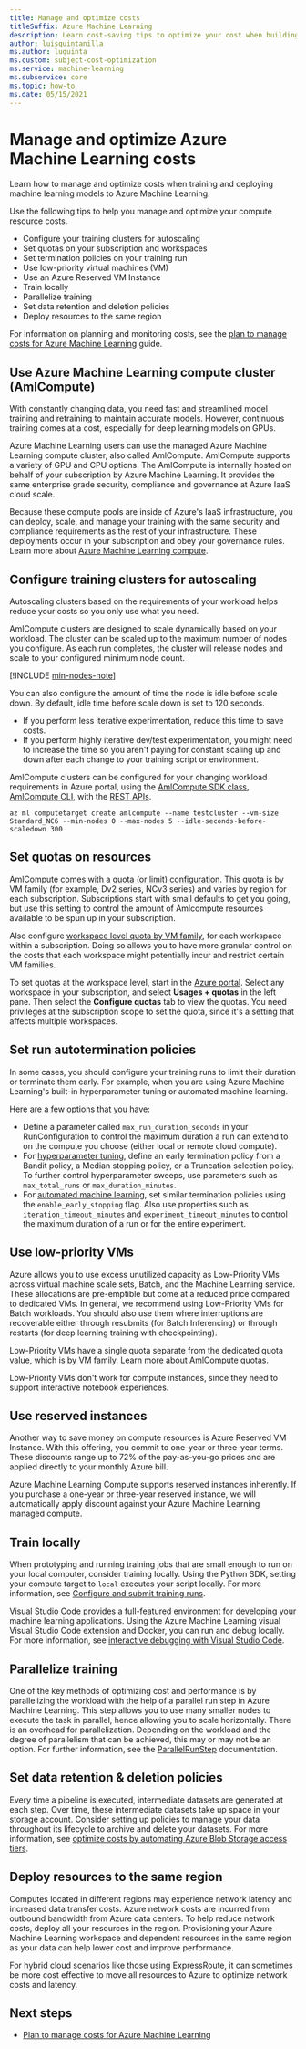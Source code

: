 ```yaml
---
title: Manage and optimize costs
titleSuffix: Azure Machine Learning
description: Learn cost-saving tips to optimize your cost when building machine learning models in Azure Machine Learning
author: luisquintanilla
ms.author: luquinta
ms.custom: subject-cost-optimization
ms.service: machine-learning
ms.subservice: core
ms.topic: how-to
ms.date: 05/15/2021
---
```


# Manage and optimize Azure Machine Learning costs

Learn how to manage and optimize costs when training and deploying machine learning models to Azure Machine Learning.

Use the following tips to help you manage and optimize your compute resource costs.

- Configure your training clusters for autoscaling
- Set quotas on your subscription and workspaces
- Set termination policies on your training run
- Use low-priority virtual machines (VM)
- Use an Azure Reserved VM Instance
- Train locally
- Parallelize training
- Set data retention and deletion policies
- Deploy resources to the same region

For information on planning and monitoring costs, see the [plan to manage costs for Azure Machine Learning](concept-plan-manage-cost.md) guide.

## Use Azure Machine Learning compute cluster (AmlCompute)

With constantly changing data, you need fast and streamlined model training and retraining to maintain accurate models. However, continuous training comes at a cost, especially for deep learning models on GPUs. 

Azure Machine Learning users can use the managed Azure Machine Learning compute cluster, also called AmlCompute. AmlCompute supports a variety of GPU and CPU options. The AmlCompute is internally hosted on behalf of your subscription by Azure Machine Learning. It provides the same enterprise grade security, compliance and governance at Azure IaaS cloud scale.

Because these compute pools are inside of Azure's IaaS infrastructure, you can deploy, scale, and manage your training with the same security and compliance requirements as the rest of your infrastructure.  These deployments occur in your subscription and obey your governance rules. Learn more about [Azure Machine Learning compute](how-to-create-attach-compute-cluster.md).

## Configure training clusters for autoscaling

Autoscaling clusters based on the requirements of your workload helps reduce your costs so you only use what you need.

AmlCompute clusters are designed to scale dynamically based on your workload. The cluster can be scaled up to the maximum number of nodes you configure. As each run completes, the cluster will release nodes and scale to your configured minimum node count.

[!INCLUDE [min-nodes-note](../../includes/machine-learning-min-nodes.md)]

You can also configure the amount of time the node is idle before scale down. By default, idle time before scale down is set to 120 seconds.

+ If you perform less iterative experimentation, reduce this time to save costs.
+ If you perform highly iterative dev/test experimentation, you might need to increase the time so you aren't paying for constant scaling up and down after each change to your training script or environment.

AmlCompute clusters can be configured for your changing workload requirements in Azure portal, using the [AmlCompute SDK class](/python/api/azureml-core/azureml.core.compute.amlcompute.amlcompute), [AmlCompute CLI](/cli/azure/ml/computetarget/create#az_ml_computetarget_create_amlcompute), with the [REST APIs](https://github.com/Azure/azure-rest-api-specs/tree/master/specification/machinelearningservices/resource-manager/Microsoft.MachineLearningServices/stable).

```azurecli
az ml computetarget create amlcompute --name testcluster --vm-size Standard_NC6 --min-nodes 0 --max-nodes 5 --idle-seconds-before-scaledown 300
```

## Set quotas on resources

AmlCompute comes with a [quota (or limit) configuration](how-to-manage-quotas.md#azure-machine-learning-compute). This quota is by VM family (for example, Dv2 series, NCv3 series) and varies by region for each subscription. Subscriptions start with small defaults to get you going, but use this setting to control the amount of Amlcompute resources available to be spun up in your subscription. 

Also configure [workspace level quota by VM family](how-to-manage-quotas.md#workspace-level-quotas), for each workspace within a subscription. Doing so allows you to have more granular control on the costs that each workspace might potentially incur and restrict certain VM families. 

To set quotas at the workspace level, start in the [Azure portal](https://portal.azure.com).  Select any workspace in your subscription, and select **Usages + quotas** in the left pane. Then select the **Configure quotas** tab to view the quotas. You need privileges at the subscription scope to set the quota, since it's a setting that affects multiple workspaces.

## Set run autotermination policies 

In some cases, you should configure your training runs to limit their duration or terminate them early. For example, when you are using Azure Machine Learning's built-in hyperparameter tuning or automated machine learning.

Here are a few options that you have:
* Define a parameter called `max_run_duration_seconds` in your RunConfiguration to control the maximum duration a run can extend to on the compute you choose (either local or remote cloud compute).
* For [hyperparameter tuning](how-to-tune-hyperparameters.md#early-termination), define an early termination policy from a Bandit policy, a Median stopping policy, or a Truncation selection policy. To further control hyperparameter sweeps, use parameters such as `max_total_runs` or `max_duration_minutes`.
* For [automated machine learning](how-to-configure-auto-train.md#exit), set similar termination policies using the  `enable_early_stopping` flag. Also use properties such as `iteration_timeout_minutes` and `experiment_timeout_minutes` to control the maximum duration of a run or for the entire experiment.

## <a id="low-pri-vm"></a> Use low-priority VMs

Azure allows you to use excess unutilized capacity as Low-Priority VMs across virtual machine scale sets, Batch, and the Machine Learning service. These allocations are pre-emptible but come at a reduced price compared to dedicated VMs. In general, we recommend using Low-Priority VMs for Batch workloads. You should also use them where interruptions are recoverable either through resubmits (for Batch Inferencing) or through restarts (for deep learning training with checkpointing).

Low-Priority VMs have a single quota separate from the dedicated quota value, which is by VM family. Learn [more about AmlCompute quotas](how-to-manage-quotas.md).

 Low-Priority VMs don't work for compute instances, since they need to support interactive notebook experiences.

## Use reserved instances

Another way to save money on compute resources is Azure Reserved VM Instance. With this offering, you commit to one-year or three-year terms. These discounts range up to 72% of the pay-as-you-go prices and are applied directly to your monthly Azure bill.

Azure Machine Learning Compute supports reserved instances inherently. If you purchase a one-year or three-year reserved instance, we will automatically apply discount against your Azure Machine Learning managed compute.

## Train locally

When prototyping and running training jobs that are small enough to run on your local computer, consider training locally. Using the Python SDK, setting your compute target to `local` executes your script locally. For more information, see [Configure and submit training runs](how-to-set-up-training-targets.md#select-a-compute-target).

Visual Studio Code provides a full-featured environment for developing your machine learning applications. Using the Azure Machine Learning visual Visual Studio Code extension and Docker, you can run and debug locally. For more information, see [interactive debugging with Visual Studio Code](how-to-debug-visual-studio-code.md).

## Parallelize training

One of the key methods of optimizing cost and performance is by parallelizing the workload with the help of a parallel run step in Azure Machine Learning. This step allows you to use many smaller nodes to execute the task in parallel, hence allowing you to scale horizontally. There is an overhead for parallelization. Depending on the workload and the degree of parallelism that can be achieved, this may or may not be an option. For further information, see the [ParallelRunStep](xref:azureml.contrib.pipeline.steps.ParallelRunStep) documentation.

## Set data retention & deletion policies

Every time a pipeline is executed, intermediate datasets are generated at each step. Over time, these intermediate datasets take up space in your storage account. Consider setting up policies to manage your data throughout its lifecycle to archive and delete your datasets. For more information, see [optimize costs by automating Azure Blob Storage access tiers](/storage/blobs/storage-lifecycle-management-concepts.md).

## Deploy resources to the same region

Computes located in different regions may experience network latency and increased data transfer costs. Azure network costs are incurred from outbound bandwidth from Azure data centers. To help reduce network costs, deploy all your resources in the region. Provisioning your Azure Machine Learning workspace and dependent resources in the same region as your data can help lower cost and improve performance.

For hybrid cloud scenarios like those using ExpressRoute, it can sometimes be more cost effective to move all resources to Azure to optimize network costs and latency.

## Next steps

- [Plan to manage costs for Azure Machine Learning](concept-plan-manage-cost.md)